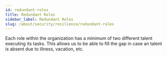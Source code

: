 ```yaml
---
id: redundant-roles
title: Redundant Roles
sidebar_label: Redundant Roles
slug: /about/security/resilience/redundant-roles
---
```


Each role within the organization
has a minimum of two different talent
executing its tasks.
This allows us to be able to fill the gap
in case an talent is absent
due to illness,
vacation, etc.
